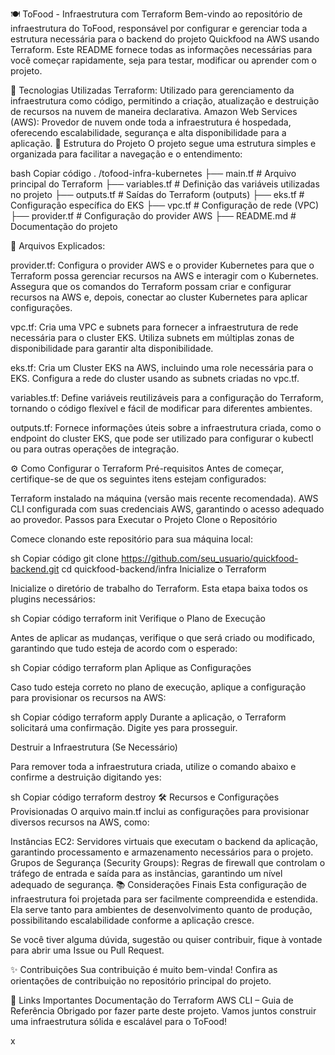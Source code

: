 🍽️ ToFood - Infraestrutura com Terraform
Bem-vindo ao repositório de infraestrutura do ToFood, responsável por configurar e gerenciar toda a estrutura necessária para o backend do projeto Quickfood na AWS usando Terraform. Este README fornece todas as informações necessárias para você começar rapidamente, seja para testar, modificar ou aprender com o projeto.

🚀 Tecnologias Utilizadas
Terraform: Utilizado para gerenciamento da infraestrutura como código, permitindo a criação, atualização e destruição de recursos na nuvem de maneira declarativa.
Amazon Web Services (AWS): Provedor de nuvem onde toda a infraestrutura é hospedada, oferecendo escalabilidade, segurança e alta disponibilidade para a aplicação.
📂 Estrutura do Projeto
O projeto segue uma estrutura simples e organizada para facilitar a navegação e o entendimento:

bash
Copiar código
.
/tofood-infra-kubernetes
  ├── main.tf               # Arquivo principal do Terraform
  ├── variables.tf          # Definição das variáveis utilizadas no projeto
  ├── outputs.tf            # Saídas do Terraform (outputs)
  ├── eks.tf                # Configuração específica do EKS
  ├── vpc.tf                # Configuração de rede (VPC)
  ├── provider.tf           # Configuração do provider AWS
  ├── README.md             # Documentação do projeto


📜 Arquivos Explicados:

provider.tf:
Configura o provider AWS e o provider Kubernetes para que o Terraform possa gerenciar recursos na AWS e interagir com o Kubernetes.
Assegura que os comandos do Terraform possam criar e configurar recursos na AWS e, depois, conectar ao cluster Kubernetes para aplicar configurações.


vpc.tf:
Cria uma VPC e subnets para fornecer a infraestrutura de rede necessária para o cluster EKS.
Utiliza subnets em múltiplas zonas de disponibilidade para garantir alta disponibilidade.


eks.tf:
Cria um Cluster EKS na AWS, incluindo uma role necessária para o EKS.
Configura a rede do cluster usando as subnets criadas no vpc.tf.


variables.tf:
Define variáveis reutilizáveis para a configuração do Terraform, tornando o código flexível e fácil de modificar para diferentes ambientes.


outputs.tf:
Fornece informações úteis sobre a infraestrutura criada, como o endpoint do cluster EKS, que pode ser utilizado para configurar o kubectl ou para outras operações de integração.

⚙️ Como Configurar o Terraform
Pré-requisitos
Antes de começar, certifique-se de que os seguintes itens estejam configurados:

Terraform instalado na máquina (versão mais recente recomendada).
AWS CLI configurada com suas credenciais AWS, garantindo o acesso adequado ao provedor.
Passos para Executar o Projeto
Clone o Repositório

Comece clonando este repositório para sua máquina local:

sh
Copiar código
git clone https://github.com/seu_usuario/quickfood-backend.git
cd quickfood-backend/infra
Inicialize o Terraform

Inicialize o diretório de trabalho do Terraform. Esta etapa baixa todos os plugins necessários:

sh
Copiar código
terraform init
Verifique o Plano de Execução

Antes de aplicar as mudanças, verifique o que será criado ou modificado, garantindo que tudo esteja de acordo com o esperado:

sh
Copiar código
terraform plan
Aplique as Configurações

Caso tudo esteja correto no plano de execução, aplique a configuração para provisionar os recursos na AWS:

sh
Copiar código
terraform apply
Durante a aplicação, o Terraform solicitará uma confirmação. Digite yes para prosseguir.

Destruir a Infraestrutura (Se Necessário)

Para remover toda a infraestrutura criada, utilize o comando abaixo e confirme a destruição digitando yes:

sh
Copiar código
terraform destroy
🛠️ Recursos e Configurações Provisionadas
O arquivo main.tf inclui as configurações para provisionar diversos recursos na AWS, como:

Instâncias EC2: Servidores virtuais que executam o backend da aplicação, garantindo processamento e armazenamento necessários para o projeto.
Grupos de Segurança (Security Groups): Regras de firewall que controlam o tráfego de entrada e saída para as instâncias, garantindo um nível adequado de segurança.
📚 Considerações Finais
Esta configuração de infraestrutura foi projetada para ser facilmente compreendida e estendida. Ela serve tanto para ambientes de desenvolvimento quanto de produção, possibilitando escalabilidade conforme a aplicação cresce.

Se você tiver alguma dúvida, sugestão ou quiser contribuir, fique à vontade para abrir uma Issue ou Pull Request.

✨ Contribuições
Sua contribuição é muito bem-vinda! Confira as orientações de contribuição no repositório principal do projeto.

🔗 Links Importantes
Documentação do Terraform
AWS CLI – Guia de Referência
Obrigado por fazer parte deste projeto. Vamos juntos construir uma infraestrutura sólida e escalável para o ToFood!

x